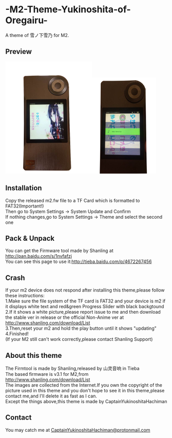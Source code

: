 # -M2-Theme-Yukinoshita-of-Oregairu-
A theme of 雪ノ下雪乃 for M2.

## Preview
<img src="https://raw.githubusercontent.com/CaptainYukinoshitaHachiman/-M2-Theme-Yukinoshita-of-Oregairu-/master/Preview-1.png" width=270 height = 350><img src="https://raw.githubusercontent.com/CaptainYukinoshitaHachiman/-M2-Theme-Yukinoshita-of-Oregairu-/master/Preview2.png" width=200 height = 300>

## Installation
Copy the released m2.fw file to a TF Card which is formatted to FAT32(Important!)<br/>
Then go to System Settings -> System Update and Confirm<br/>
If nothing changes,go to System Settings -> Theme and select the second one

## Pack & Unpack
You can get the Firmware tool made by Shanling at http://pan.baidu.com/s/1nvfafzj<br/>
You can see this page to use it:http://tieba.baidu.com/p/4672267456

## Crash
If your m2 device does not respond after installing this theme,please follow these instructions:<br/>
1.Make sure the file system of the TF card is FAT32 and your device is m2 if it displays white text and red&green Progress Slider with black backgtound<br/>
2.If it shows a white picture,please report issue to me and then download the stable ver in release or the official Non-Anime ver at http://www.shanling.com/download/List<br/>
3.Then,reset your m2 and hold the play button until it shows "updating"<br/>
4.Finished!<br/>
(If your M2 still can't work correctly,please contact Shanling Support)

## About this theme
The Firmtool is made by Shanling,released by 山灵音响 in Tieba<br/>
The based firmware is v3.1 for M2,from http://www.shanling.com/download/List<br/>
The images are collected from the Internet.If you own the copyright of the picture used in this theme and you don't hope to see it in this theme,please contact me,and I'll delete it as fast as I can.<br/>
Except the things above,this theme is made by CaptainYukinoshitaHachiman

## Contact
You may catch me at CaptainYukinoshitaHachiman@protonmail.com
